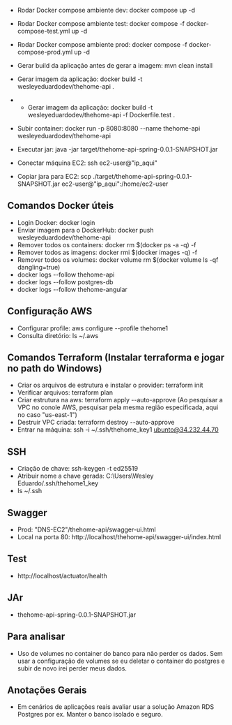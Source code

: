
- Rodar Docker compose ambiente dev: docker compose up -d
- Rodar Docker compose ambiente test: docker compose -f docker-compose-test.yml up -d
- Rodar Docker compose ambiente prod: docker compose -f docker-compose-prod.yml up -d

- Gerar build da aplicação antes de gerar a imagem: mvn clean install
- Gerar imagem da aplicação: docker build -t wesleyeduardodev/thehome-api .
- - Gerar imagem da aplicação: docker build -t wesleyeduardodev/thehome-api -f Dockerfile.test .
- Subir container: docker run -p 8080:8080 --name thehome-api wesleyeduardodev/thehome-api

- Executar jar: java -jar target/thehome-api-spring-0.0.1-SNAPSHOT.jar
- Conectar máquina EC2: ssh ec2-user@"ip_aqui"
- Copiar jara para EC2: scp ./target/thehome-api-spring-0.0.1-SNAPSHOT.jar ec2-user@"ip_aqui":/home/ec2-user

## Comandos Docker úteis
- Login Docker: docker login
- Enviar imagem para o DockerHub: docker push wesleyeduardodev/thehome-api
- Remover todos os containers: docker rm $(docker ps -a -q) -f
- Remover todos as imagens: docker rmi $(docker images -q) -f
- Remover todos os volumes: docker volume rm $(docker volume ls -qf dangling=true) 
- docker logs --follow thehome-api
- docker logs --follow postgres-db
- docker logs --follow thehome-angular

## Configuração AWS
- Configurar profile: aws configure --profile thehome1
- Consulta diretório: ls ~/.aws

## Comandos Terraform (Instalar terraforma e jogar no path do Windows)
- Criar os arquivos de estrutura e instalar o provider: terraform init
- Verificar arquivos: terraform plan
- Criar estrutura na aws: terraform apply --auto-approve (Ao pesquisar a VPC no conole AWS, pesquisar pela mesma região especificada, aqui no caso "us-east-1")
- Destruir VPC criada: terraform destroy --auto-approve
- Entrar na máquina: ssh -i ~/.ssh/thehome_key1 ubunto@34.232.44.70

## SSH
- Criação de chave: ssh-keygen -t ed25519
- Atribuir nome a chave gerada: C:\Users\Wesley Eduardo/.ssh/thehome1_key
- ls ~/.ssh

## Swagger
- Prod: "DNS-EC2"/thehome-api/swagger-ui.html
- Local na porta 80: http://localhost/thehome-api/swagger-ui/index.html

## Test
- http://localhost/actuator/health

## JAr
- thehome-api-spring-0.0.1-SNAPSHOT.jar


## Para analisar
- Uso de volumes no container do banco para não perder os dados. Sem usar a configuração de volumes se eu deletar o container do postgres e subir de novo irei perder meus dados. 

## Anotações Gerais
- Em cenários de aplicações reais avaliar usar a solução Amazon RDS Postgres por ex. Manter o banco isolado e seguro.